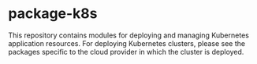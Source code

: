 # package-k8s

This repository contains modules for deploying and managing Kubernetes application resources. For deploying Kubernetes
clusters, please see the packages specific to the cloud provider in which the cluster is deployed.
